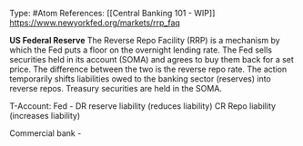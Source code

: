 Type: #Atom 
References: [[Central Banking 101 - WIP]]
https://www.newyorkfed.org/markets/rrp_faq

**US Federal Reserve**
The Reverse Repo Facility (RRP) is a mechanism by which the Fed puts a floor on the overnight lending rate. The Fed sells securities held in its account (SOMA) and agrees to buy them back for a set price. The difference between the two is the reverse repo rate. The action temporarily shifts liabilities owed to the banking sector (reserves) into reverse repos. Treasury securities are held in the SOMA. 

T-Account:
Fed - 
DR reserve liability (reduces liability)
CR Repo liability (increases liability)

Commercial bank - 
